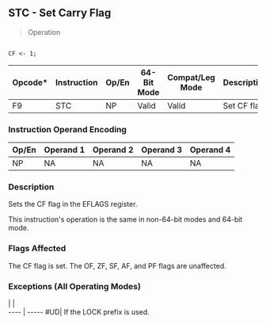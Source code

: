 ## STC - Set Carry Flag

> Operation
``` slim

CF <- 1;

```

 Opcode\*| Instruction| Op/En| 64-Bit Mode| Compat/Leg Mode| Description 
 ---  | --- | --- | --- | --- | ---
 F9     | STC        | NP   | Valid      | Valid          | Set CF flag.

### Instruction Operand Encoding
 Op/En| Operand 1| Operand 2| Operand 3| Operand 4
 ---  | --- | --- | --- | ---
 NP   | NA       | NA       | NA       | NA       

### Description
Sets the CF flag in the EFLAGS register.

This instruction's operation is the same in non-64-bit modes and 64-bit mode.



### Flags Affected
The CF flag is set. The OF, ZF, SF, AF, and PF flags are unaffected.


### Exceptions (All Operating Modes)
   | |  
---- | -----
 #UD| If the LOCK prefix is used.
